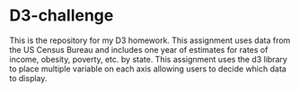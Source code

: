 # D3-challenge
This is the repository for my D3 homework. This assignment uses data from the US Census Bureau and includes one year of estimates for rates of income, obesity, poverty, etc. by state. This assignment uses the d3 library to place multiple variable on each axis allowing users to decide which data to display.
